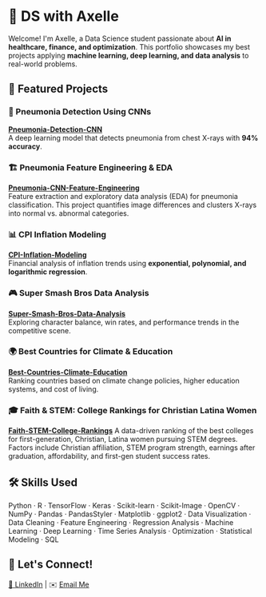 # 🚀 DS with Axelle 

Welcome! I'm Axelle, a Data Science student passionate about **AI in healthcare, finance, and optimization**. This portfolio showcases my best projects applying **machine learning, deep learning, and data analysis** to real-world problems.  

## 📂 Featured Projects  

### 🔬 Pneumonia Detection Using CNNs  
**[Pneumonia-Detection-CNN](https://github.com/axelle-le-rate/Pneumonia-Detection-CNN)**  
A deep learning model that detects pneumonia from chest X-rays with **94% accuracy**.  

### 🏗️ Pneumonia Feature Engineering & EDA  
**[Pneumonia-CNN-Feature-Engineering](https://github.com/axelle-le-rate/Pneumonia-CNN-Feature-Engineering)**  
Feature extraction and exploratory data analysis (EDA) for pneumonia classification. This project quantifies image differences and clusters X-rays into normal vs. abnormal categories.  

### 📊 CPI Inflation Modeling  
**[CPI-Inflation-Modeling](https://github.com/axelle-le-rate/CPI-Inflation-Modeling)**  
Financial analysis of inflation trends using **exponential, polynomial, and logarithmic regression**.  

### 🎮 Super Smash Bros Data Analysis  
**[Super-Smash-Bros-Data-Analysis](https://github.com/axelle-le-rate/Super-Smash-Bros-Data-Analysis)**  
Exploring character balance, win rates, and performance trends in the competitive scene.  

### 🌍 Best Countries for Climate & Education  
**[Best-Countries-Climate-Education](https://github.com/axelle-le-rate/Best-Countries-Climate-Education)**  
Ranking countries based on climate change policies, higher education systems, and cost of living.  

### 🎓 Faith & STEM: College Rankings for Christian Latina Women
**[Faith-STEM-College-Rankings](https://github.com/axelle-le-rate/Faith-STEM-College-Rankings)**
A data-driven ranking of the best colleges for first-generation, Christian, Latina women pursuing STEM degrees. Factors include Christian affiliation, STEM program strength, earnings after graduation, affordability, and first-gen student success rates.

## 🛠️ Skills Used
Python · R · TensorFlow · Keras · Scikit-learn · Scikit-Image · OpenCV · NumPy · Pandas · PandasStyler · Matplotlib · ggplot2 · Data Visualization · Data Cleaning · Feature Engineering · Regression Analysis · Machine Learning · Deep Learning · Time Series Analysis · Optimization · Statistical Modeling · SQL

## 🔗 Let's Connect!  
[💼 LinkedIn](https://www.linkedin.com/in/axelle-jimenez/) | ✉️ [Email Me](mailto:axellerule@gmail.com)

